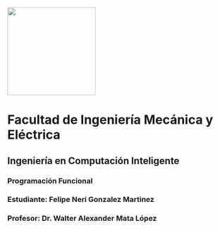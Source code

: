<img src="https://user-images.githubusercontent.com/14845203/190489800-59a8b8c6-353f-4537-bb7e-0c0a63ef1109.png" width="200">

# Facultad de Ingeniería Mecánica y Eléctrica
## Ingeniería en Computación Inteligente
### Programación Funcional
### Estudiante: Felipe Neri Gonzalez Martinez
### Profesor: Dr. Walter Alexander Mata López 
